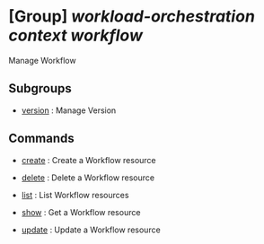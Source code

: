 # [Group] _workload-orchestration context workflow_

Manage Workflow

## Subgroups

- [version](/Commands/workload-orchestration/context/workflow/version/readme.md)
: Manage Version

## Commands

- [create](/Commands/workload-orchestration/context/workflow/_create.md)
: Create a Workflow resource

- [delete](/Commands/workload-orchestration/context/workflow/_delete.md)
: Delete a Workflow resource

- [list](/Commands/workload-orchestration/context/workflow/_list.md)
: List Workflow resources

- [show](/Commands/workload-orchestration/context/workflow/_show.md)
: Get a Workflow resource

- [update](/Commands/workload-orchestration/context/workflow/_update.md)
: Update a Workflow resource
